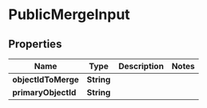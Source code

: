 

# PublicMergeInput


## Properties

| Name | Type | Description | Notes |
|------------ | ------------- | ------------- | -------------|
|**objectIdToMerge** | **String** |  |  |
|**primaryObjectId** | **String** |  |  |



